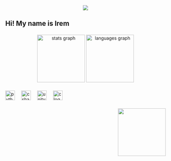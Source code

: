 <div align="center">
  <img src="https://profile-counter.glitch.me/iremgkdemir/count.svg?"  />
</div>

###

<h2 align="left">Hi! My name is Irem</h2>

###

<div align="center">
  <img src="https://github-readme-stats.vercel.app/api?username=iremgkdemir&hide_title=false&hide_rank=false&show_icons=true&include_all_commits=true&count_private=true&disable_animations=false&theme=dracula&locale=en&hide_border=false" height="150" alt="stats graph"  />
  <img src="https://github-readme-stats.vercel.app/api/top-langs?username=iremgkdemir&locale=en&hide_title=false&layout=compact&card_width=320&langs_count=5&theme=dracula&hide_border=false" height="150" alt="languages graph"  />
</div>

###

<div align="left">
  <img src="https://cdn.jsdelivr.net/gh/devicons/devicon/icons/python/python-original.svg" height="30" alt="python logo"  />
  <img width="12" />
  <img src="https://cdn.jsdelivr.net/gh/devicons/devicon/icons/csharp/csharp-original.svg" height="30" alt="csharp logo"  />
  <img width="12" />
  <img src="https://cdn.jsdelivr.net/gh/devicons/devicon/icons/unity/unity-original.svg" height="30" alt="unity logo"  />
  <img width="12" />
  <img src="https://cdn.jsdelivr.net/gh/devicons/devicon/icons/c/c-original.svg" height="30" alt="c logo"  />
</div>

###

<img align="right" height="150" src="https://media.tenor.com/QVC1Nmb9TwUAAAAi/coding.gif"  />

###

<div align="left">
  <a href="https://www.linkedin.com/in/iremgokdemir0/" target="_blank">
  </a>
</div>

###
